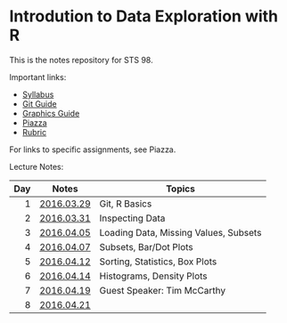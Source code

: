 
# Introdution to Data Exploration with R

This is the notes repository for STS 98.

Important links:

* [Syllabus](syllabus.pdf)
* [Git Guide](git_guide.pdf)
* [Graphics Guide](graphics_guide.md)
* [Piazza](https://piazza.com/ucdavis/spring2016/sts98)
* [Rubric](rubric.pdf)

For links to specific assignments, see Piazza.

Lecture Notes:

Day | Notes                             | Topics
--: | --------------------------------- | ------
1   | [2016.03.29](lecture/2016.03.29/) | Git, R Basics
2   | [2016.03.31](lecture/2016.03.31/) | Inspecting Data
3   | [2016.04.05](lecture/2016.04.05/) | Loading Data, Missing Values, Subsets
4   | [2016.04.07](lecture/2016.04.07/) | Subsets, Bar/Dot Plots
5   | [2016.04.12](lecture/2016.04.12/) | Sorting, Statistics, Box Plots
6   | [2016.04.14](lecture/2016.04.14/) | Histograms, Density Plots
7   | [2016.04.19](lecture/2016.04.19/) | Guest Speaker: Tim McCarthy
8   | [2016.04.21](lecture/2016.04.21/) |





